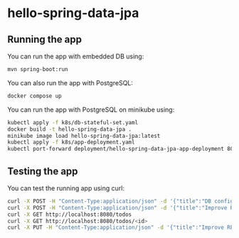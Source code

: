 hello-spring-data-jpa
=====================

## Running the app

You can run the app with embedded DB using:

```bash
mvn spring-boot:run
```

You can also run the app with PostgreSQL:
```bash
docker compose up
```

You can run the app with PostgreSQL on minikube using:
```bash
kubectl apply -f k8s/db-stateful-set.yaml
docker build -t hello-spring-data-jpa .
minikube image load hello-spring-data-jpa:latest
kubectl apply -f k8s/app-deployment.yaml
kubectl port-forward deployment/hello-spring-data-jpa-app-deployment 8080:8080 &
```

## Testing the app

You can test the running app using curl:

```bash
curl -X POST -H "Content-Type:application/json" -d '{"title":"DB config", "text":"Switch to PostreSQL"}' http://localhost:8080/todos
curl -X POST -H "Content-Type:application/json" -d '{"title":"Improve REST API", "text":"Use Srping HATEOAS"}' http://localhost:8080/todos
curl -X GET http://localhost:8080/todos
curl -X GET http://localhost:8080/todos/<id>
curl -X PUT -H "Content-Type:application/json" -d '{"title":"Improve REST API", "text":"Use Spring HATEOAS"}' http://localhost:8080/todos/<id>
```


